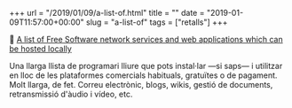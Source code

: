 +++
url = "/2019/01/09/a-list-of.html"
title = ""
date = "2019-01-09T11:57:00+00:00"
slug = "a-list-of"
tags = ["retalls"]
+++

📎 [A list of Free Software network services and web applications which can be hosted locally](https://github.com/Kickball/awesome-selfhosted/)

Una llarga llista de programari lliure que pots instal·lar —si saps— i utilitzar en lloc de les plataformes comercials habituals, gratuïtes o de pagament. Molt llarga, de fet. Correu electrònic, blogs, wikis, gestió de documents, retransmissió d'àudio i vídeo, etc.

